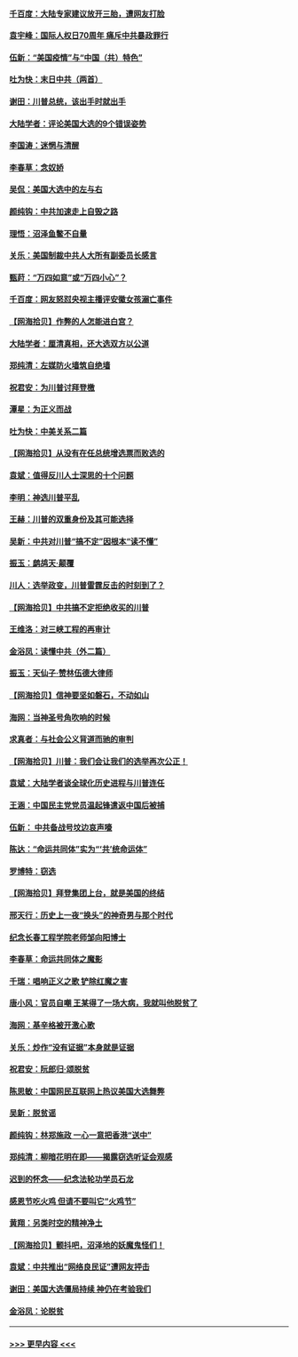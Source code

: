 #### [千百度：大陆专家建议放开三胎，遭网友打脸](../pages/nsc993/n12614456.md?t=12121851) 
#### [袁宇峰：国际人权日70周年 痛斥中共暴政罪行](../pages/nsc993/n12611965.md?t=12121851) 
#### [伍新：“美国疫情”与“中国（共）特色”](../pages/nsc993/n12611463.md?t=12121851) 
#### [吐为快：末日中共（两首）](../pages/nsc993/n12611461.md?t=12121851) 
#### [谢田：川普总统，该出手时就出手](../pages/nsc993/n12610905.md?t=12121851) 
#### [大陆学者：评论美国大选的9个错误姿势](../pages/nsc993/n12609586.md?t=12121851) 
#### [李国涛：迷惘与清醒](../pages/nsc993/n12607532.md?t=12121851) 
#### [李春草：念奴娇](../pages/nsc993/n12607083.md?t=12121851) 
#### [吴侃：美国大选中的左与右](../pages/nsc993/n12607054.md?t=12121851) 
#### [颜纯钩：中共加速走上自毁之路](../pages/nsc993/n12606473.md?t=12121851) 
#### [理悟：沼泽鱼鳖不自量](../pages/nsc993/n12606454.md?t=12121851) 
#### [关乐：美国制裁中共人大所有副委员长感言](../pages/nsc993/n12606442.md?t=12121851) 
#### [甄莳：“万四如意”或“万四小心”？](../pages/nsc993/n12606091.md?t=12121851) 
#### [千百度：网友怒怼央视主播评安徽女孩溺亡事件](../pages/nsc993/n12605370.md?t=12121851) 
#### [【网海拾贝】作弊的人怎能进白宫？](../pages/nsc993/n12603546.md?t=12121851) 
#### [大陆学者：厘清真相，还大选双方以公道](../pages/nsc993/n12603475.md?t=12121851) 
#### [郑纯清：左媒防火墙筑自绝墙](../pages/nsc993/n12602226.md?t=12121851) 
#### [祝君安：为川普讨拜登檄](../pages/nsc993/n12602199.md?t=12121851) 
#### [潭星：为正义而战](../pages/nsc993/n12600926.md?t=12121851) 
#### [吐为快：中美关系二篇](../pages/nsc993/n12600908.md?t=12121851) 
#### [【网海拾贝】从没有在任总统增选票而败选的](../pages/nsc993/n12600435.md?t=12121851) 
#### [袁斌：值得反川人士深思的十个问题](../pages/nsc993/n12600332.md?t=12121851) 
#### [李明：神选川普平乱](../pages/nsc993/n12599751.md?t=12121851) 
#### [王赫：川普的双重身份及其可能选择](../pages/nsc993/n12599723.md?t=12121851) 
#### [吴新：中共对川普“搞不定”因根本“读不懂”](../pages/nsc993/n12599502.md?t=12121851) 
#### [振玉：鹧鸪天‧颠覆](../pages/nsc993/n12599494.md?t=12121851) 
#### [川人：选举政变，川普雷霆反击的时刻到了？](../pages/nsc993/n12599291.md?t=12121851) 
#### [【网海拾贝】中共搞不定拒绝收买的川普](../pages/nsc993/n12598955.md?t=12121851) 
#### [王维洛：对三峡工程的再审计](../pages/nsc993/n12598436.md?t=12121851) 
#### [金浴凤：读懂中共（外二篇）](../pages/nsc993/n12597943.md?t=12121851) 
#### [振玉：天仙子‧赞林伍德大律师](../pages/nsc993/n12597929.md?t=12121851) 
#### [【网海拾贝】信神要坚如磐石，不动如山](../pages/nsc993/n12597901.md?t=12121851) 
#### [海网：当神圣号角吹响的时候](../pages/nsc993/n12595891.md?t=12121851) 
#### [求真者：与社会公义背道而驰的审判](../pages/nsc993/n12595868.md?t=12121851) 
#### [【网海拾贝】川普：我们会让我们的选举再次公正！](../pages/nsc993/n12594930.md?t=12121851) 
#### [袁斌：大陆学者谈全球化历史进程与川普连任](../pages/nsc993/n12594690.md?t=12121851) 
#### [王涵：中国民主党党员温起锋遣返中国后被捕](../pages/nsc993/n12594540.md?t=12121851) 
#### [伍新： 中共备战号坟边哀声嚎](../pages/nsc993/n12593086.md?t=12121851) 
#### [陈达：“命运共同体”实为“‘共’统命运体”](../pages/nsc993/n12590865.md?t=12121851) 
#### [罗博特：窃选](../pages/nsc993/n12590619.md?t=12121851) 
#### [【网海拾贝】拜登集团上台，就是美国的终结](../pages/nsc993/n12589725.md?t=12121851) 
#### [邢天行：历史上一夜“换头”的神奇男与那个时代](../pages/nsc993/n12589424.md?t=12121851) 
#### [纪念长春工程学院老师邹向阳博士](../pages/nsc993/n12585390.md?t=12121851) 
#### [李春草：命运共同体之魔影](../pages/nsc993/n12585026.md?t=12121851) 
#### [千瑞：唱响正义之歌 铲除红魔之害](../pages/nsc993/n12585002.md?t=12121851) 
#### [唐小风：官员自嘲 王某得了一场大病，我就叫他脱贫了](../pages/nsc993/n12584981.md?t=12121851) 
#### [海网：基辛格被开激心歌](../pages/nsc993/n12584946.md?t=12121851) 
#### [关乐：炒作“没有证据”本身就是证据](../pages/nsc993/n12583146.md?t=12121851) 
#### [祝君安：阮郎归‧颂脱贫](../pages/nsc993/n12583119.md?t=12121851) 
#### [陈思敏：中国网民互联网上热议美国大选舞弊](../pages/nsc993/n12582845.md?t=12121851) 
#### [吴新：脱贫谣](../pages/nsc993/n12580839.md?t=12121851) 
#### [颜纯钩：林郑施政 一心一意把香港“送中”](../pages/nsc993/n12580805.md?t=12121851) 
#### [郑纯清：柳暗花明在即——揭露窃选听证会观感](../pages/nsc993/n12580795.md?t=12121851) 
#### [迟到的怀念——纪念法轮功学员石龙](../pages/nsc993/n12580245.md?t=12121851) 
#### [感恩节吃火鸡  但请不要叫它“火鸡节”](../pages/nsc993/n12580252.md?t=12121851) 
#### [黄翔：另类时空的精神净土](../pages/nsc993/n12578638.md?t=12121851) 
#### [【网海拾贝】颤抖吧，沼泽地的妖魔鬼怪们！](../pages/nsc993/n12578552.md?t=12121851) 
#### [袁斌：中共推出“网络良民证”遭网友抨击](../pages/nsc993/n12578511.md?t=12121851) 
#### [谢田：美国大选僵局持续 神仍在考验我们](../pages/nsc993/n12577432.md?t=12121851) 
#### [金浴凤：论脱贫](../pages/nsc993/n12576386.md?t=12121851) 

----
#### [ >>> 更早内容 <<< ](../indexes/nsc993-earlier.md)
